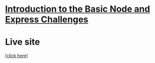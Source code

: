 # [Introduction to the Basic Node and Express Challenges](https://www.freecodecamp.org/learn/apis-and-microservices/basic-node-and-express/)

# Live site
[[click here]](https://macluiggy-boilerplate-express.herokuapp.com/)
